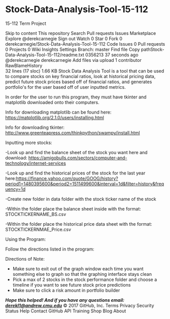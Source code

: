# Stock-Data-Analysis-Tool-15-112
15-112 Term Project 

Skip to content
This repository
Search
Pull requests
Issues
Marketplace
Explore
 @derekcarnegie
 Sign out
 Watch 0
  Star 0  Fork 0 derekcarnegie/Stock-Data-Analysis-Tool-15-112
 Code  Issues 0  Pull requests 0  Projects 0  Wiki  Insights  Settings
Branch: master Find file Copy pathStock-Data-Analysis-Tool-15-112/readme.txt
0356213  37 seconds ago
@derekcarnegie derekcarnegie Add files via upload
1 contributor
RawBlameHistory     
32 lines (17 sloc)  1.66 KB
Stock Data Analysis Tool is a tool that can be used to compare stocks on key financial ratios, look at historical pricing data, predict future stock prices based off of financial ratios, and generates portfolio's for the user based off of user inputted metrics.

In order for the user to run this program, they must have tkinter and matplotlib downloaded onto their computers. 

Info for downloading matplotlib can be found here: https://matplotlib.org/2.1.0/users/installing.html

Info for downloading tkinter: http://www.greenteapress.com/thinkpython/swampy/install.html

Inputting more stocks:

-Look up and find the balance sheet of the stock you want here and download: https://amigobulls.com/sectors/computer-and-technology/internet-services

-Look up and find the historical prices of the stock for the last year here:https://finance.yahoo.com/quote/GOOG/history?period1=1480395600&period2=1511499600&interval=1d&filter=history&frequency=1d

-Create new folder in data folder with the stock ticker name of the stock

-Within the folder place the balance sheet inside with the format: STOCKTICKERNAME_BS.csv

-Within the folder place the historical price data sheet with the format: STOCKTICKERNMAE_Price.csv


Using the Program:

Follow the directions listed in the program:

Directions of Note:

- Make sure to exit out of the graph window each time you want something else to graph so that the graphing interface stays clean
- Pick a max of 2 stocks in the stock performance folder and choose a timeline if you want to see future stock price predictions
- Make sure to click a risk amount in portfolio builder

***Hope this helped! And if you have any questions email: derekl1@andrew.cmu.edu***
© 2017 GitHub, Inc.
Terms
Privacy
Security
Status
Help
Contact GitHub
API
Training
Shop
Blog
About
